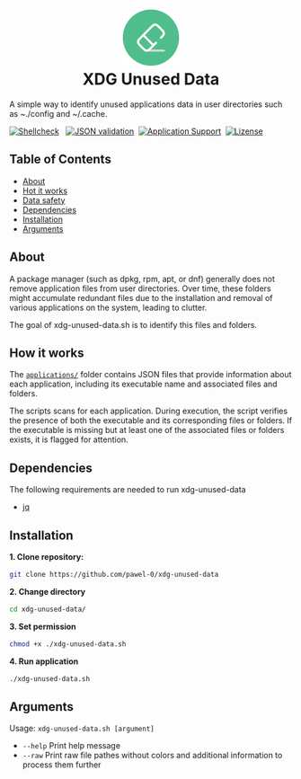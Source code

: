 <h1 align="center">
   <img src="./.github/assets/logo.svg" width="100px"><br />
   XDG Unused Data
</h1>

A simple way to identify unused applications data in user directories such as ~./config and ~/.cache.

[![Shellcheck](https://img.shields.io/github/actions/workflow/status/pawel-0/xdg-data-autoremove/shellcheck.yml?event=push&logo=github&label=Shellcheck)](https://github.com/pawel-0/xdg-data-autoremove/actions/workflows/shellcheck.yml) &nbsp;
[![JSON validation](https://img.shields.io/github/actions/workflow/status/pawel-0/xdg-data-autoremove/json_validation.yml?event=push&logo=github&label=JSON%20Validation)](https://github.com/pawel-0/xdg-data-autoremove/actions/workflows/json_validation.yml)&nbsp;
[![Application Support](https://img.shields.io/github/directory-file-count/pawel-0/xdg-data-autoremove/applications?logo=github&label=Applications&color=blue)](https://github.com/pawel-0/xdg-data-autoremove/tree/main/applications)&nbsp;
[![Lizense](https://img.shields.io/github/license/pawel-0/xdg-data-autoremove?logo=github)](https://github.com/pawel-0/xdg-data-autoremove/blob/main/LICENSE)

## Table of Contents

- [About](#about)
- [Hot it works](#how-it-works)
- [Data safety](#data-safety)
- [Dependencies](#dependencies)
- [Installation](#installation)
- [Arguments](#arguments)

## About

A package manager (such as dpkg, rpm, apt, or dnf) generally does not remove application files from user directories. Over time, these folders might accumulate redundant files due to the installation and removal of various applications on the system, leading to clutter.

The goal of xdg-unused-data.sh is to identify this files and folders.

## How it works

The [`applications/`](https://github.com/pawel-0/xdg-data-autoremove/tree/main/applications) folder contains JSON files that provide information about each application, including its executable name and associated files and folders.

The scripts scans for each application. During execution, the script verifies the presence of both the executable and its corresponding files or folders. If the executable is missing but at least one of the associated files or folders exists, it is flagged for attention.

## Dependencies
The following requirements are needed to run xdg-unused-data
- [jq](https://github.com/jqlang/jq)


## Installation

__1. Clone repository:__

```sh
git clone https://github.com/pawel-0/xdg-unused-data
```

__2. Change directory__

```sh
cd xdg-unused-data/
```

__3. Set permission__

```sh
chmod +x ./xdg-unused-data.sh
```

__4. Run application__

```sh
./xdg-unused-data.sh
```

## Arguments
Usage: `xdg-unused-data.sh [argument]`

* `--help` Print help message
* `--raw` Print raw file pathes without colors and additional information to process them further